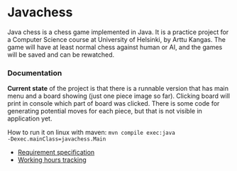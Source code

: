 # Javachess

Java chess is a chess game implemented in Java. It is a practice project for a Computer Science course at University of Helsinki, by Arttu Kangas. The game will have at least normal chess against human or AI, and the games will be saved and can be rewatched.


### Documentation

__Current state__ of the project is that there is a runnable version that has main menu and a board showing (just one piece image so far). Clicking board will print in console which part of board was clicked. There is some code for generating potential moves for each piece, but that is not visible in application yet.

How to run it on linux with maven: <code>mvn compile exec:java -Dexec.mainClass=javachess.Main</code>

+ [Requirement specification](https://github.com/ShootingStar91/Javachess/blob/master/documentation/requirementspecification.md)
+ [Working hours tracking](https://github.com/ShootingStar91/Javachess/blob/master/documentation/workinghours.md)
